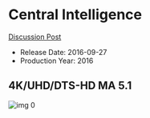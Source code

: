 # Central Intelligence

[Discussion Post](https://www.avsforum.com/threads/bass-eq-for-filtered-movies.2995212/post-56746416)

* Release Date: 2016-09-27
* Production Year: 2016

## 4K/UHD/DTS-HD MA 5.1

![img 0](https://i.imgur.com/1FKhVmC.jpg)

